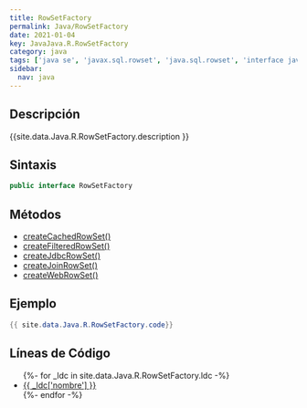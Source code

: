 ```yaml
---
title: RowSetFactory
permalink: Java/RowSetFactory
date: 2021-01-04
key: JavaJava.R.RowSetFactory
category: java
tags: ['java se', 'javax.sql.rowset', 'java.sql.rowset', 'interface java', 'Java 1.7']
sidebar: 
  nav: java
---
```


## Descripción
{{site.data.Java.R.RowSetFactory.description }}

## Sintaxis
~~~java
public interface RowSetFactory
~~~

## Métodos
* [createCachedRowSet()](/Java/RowSetFactory/createCachedRowSet)
* [createFilteredRowSet()](/Java/RowSetFactory/createFilteredRowSet)
* [createJdbcRowSet()](/Java/RowSetFactory/createJdbcRowSet)
* [createJoinRowSet()](/Java/RowSetFactory/createJoinRowSet)
* [createWebRowSet()](/Java/RowSetFactory/createWebRowSet)

## Ejemplo
~~~java
{{ site.data.Java.R.RowSetFactory.code}}
~~~

## Líneas de Código
<ul>
{%- for _ldc in site.data.Java.R.RowSetFactory.ldc -%}
   <li>
       <a href="{{_ldc['url'] }}">{{ _ldc['nombre'] }}</a>
   </li>
{%- endfor -%}
</ul>
